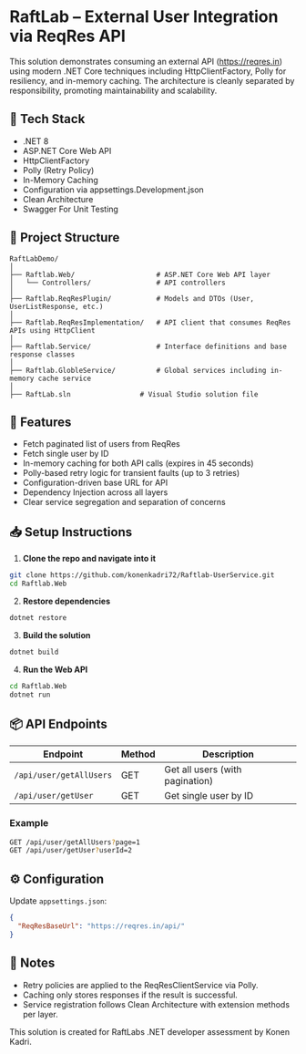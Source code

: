 
# RaftLab – External User Integration via ReqRes API

This solution demonstrates consuming an external API (https://reqres.in) using modern .NET Core techniques including HttpClientFactory, Polly for resiliency, and in-memory caching. The architecture is cleanly separated by responsibility, promoting maintainability and scalability.

## 🔧 Tech Stack

- .NET 8
- ASP.NET Core Web API
- HttpClientFactory
- Polly (Retry Policy)
- In-Memory Caching
- Configuration via appsettings.Development.json 
- Clean Architecture
- Swagger For Unit Testing

## 📁 Project Structure

```
RaftLabDemo/
│
├── Raftlab.Web/                    # ASP.NET Core Web API layer
│   └── Controllers/                # API controllers
│
├── Raftlab.ReqResPlugin/           # Models and DTOs (User, UserListResponse, etc.)
│
├── Raftlab.ReqResImplementation/   # API client that consumes ReqRes APIs using HttpClient
│
├── Raftlab.Service/                # Interface definitions and base response classes
│
├── Raftlab.GlobleService/          # Global services including in-memory cache service
│
├── RaftLab.sln                 # Visual Studio solution file
```

## 🚀 Features

- Fetch paginated list of users from ReqRes
- Fetch single user by ID
- In-memory caching for both API calls (expires in 45 seconds)
- Polly-based retry logic for transient faults (up to 3 retries)
- Configuration-driven base URL for API
- Dependency Injection across all layers
- Clear service segregation and separation of concerns

## 📥 Setup Instructions

1. **Clone the repo and navigate into it**

```bash
git clone https://github.com/konenkadri72/Raftlab-UserService.git
cd Raftlab.Web
```

2. **Restore dependencies**

```bash
dotnet restore
```

3. **Build the solution**

```bash
dotnet build
```

4. **Run the Web API**

```bash
cd Raftlab.Web
dotnet run
```

## 📦 API Endpoints

| Endpoint                      | Method | Description                  |
|------------------------------|--------|------------------------------|
| `/api/user/getAllUsers`      | GET    | Get all users (with pagination) |
| `/api/user/getUser`          | GET    | Get single user by ID        |

### Example

```bash
GET /api/user/getAllUsers?page=1
GET /api/user/getUser?userId=2
```

## ⚙️ Configuration

Update `appsettings.json`:

```json
{
  "ReqResBaseUrl": "https://reqres.in/api/"
}
```
## 🧠 Notes

- Retry policies are applied to the ReqResClientService via Polly.
- Caching only stores responses if the result is successful.
- Service registration follows Clean Architecture with extension methods per layer.


This solution is created for RaftLabs .NET developer assessment by Konen Kadri.
